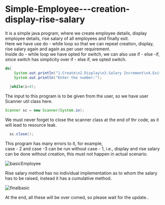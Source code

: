 # Simple-Employee---creation-display-rise-salary
It is a simple java program, where we create employee details, display employee details, rise salary of all employees and finally exit.<br>
Here we have use do - while loop so that we can repeat creation, display, rise salary again and again as per user requirement.<br>
Inside do - while loop we have opted for switch, we can also use if - else -if, since switch has simplicity over if - else if, we opted switch.<br>
```java
do{
	System.out.println("1.Create\n2.Display\n3.Salary Increment\n4.Exit");
	System.out.println("Enter the number:");
  
  }while(i<4);
  ```
  The input to this program is to be given from the user, so we have user Scanner util class here.
  ```java
  Scanner sc = new Scanner(System.in);
  ```
  We must never forget to close the scanner class at the end of thr code, as it will lead to resource leak.
  ```java
  	sc.close();
 ```
This program has many errors to it, for example,<br>
case - 2 and case -3 can be run without case - 1, i.e., display and rise salary can be done without creation, this must not happen in actual scenario.<br>

![basicEmployee](https://user-images.githubusercontent.com/84003518/124358519-4940d200-dc3e-11eb-8d0b-f8ff85d29f5e.jpg)


Rise salary method has no individual implementation as to whom the salary has to be raised, instead it has a cumulative method.<br>

![finalbasic](https://user-images.githubusercontent.com/84003518/124358485-24e4f580-dc3e-11eb-87a9-439034858fc6.jpg)

At the end, all these will be over comed, so please wait for the update..
